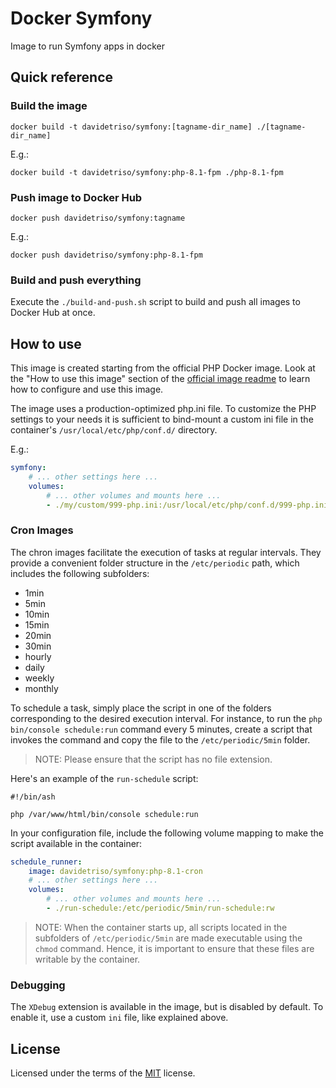 # Docker Symfony

Image to run Symfony apps in docker

## Quick reference

### Build the image

```
docker build -t davidetriso/symfony:[tagname-dir_name] ./[tagname-dir_name]
```

E.g.:

```
docker build -t davidetriso/symfony:php-8.1-fpm ./php-8.1-fpm
```

### Push image to Docker Hub

```
docker push davidetriso/symfony:tagname
```

E.g.:

```
docker push davidetriso/symfony:php-8.1-fpm
```

###  Build and push everything

Execute the `./build-and-push.sh` script to build and push all images to Docker Hub at once.


## How to use

This image is created starting from the official PHP Docker image. Look at the "How to use this image" section of the [official image readme](https://hub.docker.com/_/php) to learn how to configure and use this image.

The image uses a production-optimized php.ini file. To customize the PHP settings to your needs it is sufficient to bind-mount a custom ini file in the container's `/usr/local/etc/php/conf.d/` directory.

E.g.:

```yaml
symfony:
    # ... other settings here ...
    volumes:
        # ... other volumes and mounts here ...
        - ./my/custom/999-php.ini:/usr/local/etc/php/conf.d/999-php.ini:ro
```

### Cron Images

The chron images facilitate the execution of tasks at regular intervals. They provide a convenient folder structure in the `/etc/periodic` path, which includes the following subfolders:

* 1min
* 5min
* 10min
* 15min
* 20min
* 30min
* hourly
* daily
* weekly
* monthly

To schedule a task, simply place the script in one of the folders corresponding to the desired execution interval.
For instance, to run the `php bin/console schedule:run` command every 5 minutes, create a script that invokes the command and copy the file to the `/etc/periodic/5min` folder. 

> NOTE: Please ensure that the script has no file extension.


Here's an example of the `run-schedule` script:

```ash
#!/bin/ash

php /var/www/html/bin/console schedule:run
```

In your configuration file, include the following volume mapping to make the script available in the container:

```yaml
schedule_runner:
    image: davidetriso/symfony:php-8.1-cron
    # ... other settings here ...
    volumes:
        # ... other volumes and mounts here ...
        - ./run-schedule:/etc/periodic/5min/run-schedule:rw
```

> NOTE: When the container starts up, all scripts located in the subfolders of `/etc/periodic/5min` are made executable using the `chmod` command. Hence, it is important to ensure that these files are writable by the container.

### Debugging

The `XDebug` extension is available in the image, but is disabled by default. To enable it, use a custom `ini` file, like explained above.


## License

Licensed under the terms of the [MIT](LICENSE) license.